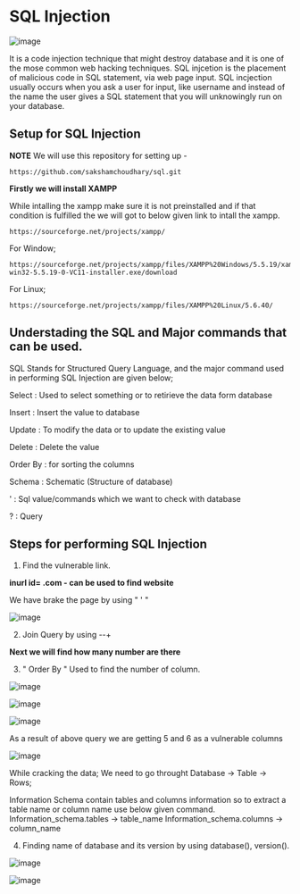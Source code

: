 # SQL Injection 

![image](https://user-images.githubusercontent.com/60937657/198902914-580df9a4-f051-4a21-a4ed-aeef2b2e94f7.png)

It is a code injection technique that might destroy database and it is one of the mose common web hacking techniques. SQL injcetion is the placement of malicious code in SQL statement, via web page input. SQL incjection usually occurs when you ask a user for input, like username and instead of the name the user gives a SQL statement that you will unknowingly run on your database. 

## Setup for SQL Injection 

**NOTE** We will use this repository for setting up - 

``` 
https://github.com/sakshamchoudhary/sql.git 
```

**Firstly we will install XAMPP** 

While intalling the xampp make sure it is not preinstalled and if that condition is fulfilled the we will got to below given link to intall the xampp. 

``` 
https://sourceforge.net/projects/xampp/
```

For Window;

``` 
https://sourceforge.net/projects/xampp/files/XAMPP%20Windows/5.5.19/xampp-win32-5.5.19-0-VC11-installer.exe/download
```

For Linux;

```
https://sourceforge.net/projects/xampp/files/XAMPP%20Linux/5.6.40/
```

## Understading the SQL and Major commands that can be used. 

SQL Stands for Structured Query Language, and the major command used in performing SQL Injection are given below;

Select : Used to select something or to retirieve the data form database 

Insert : Insert the value to database 

Update : To modify the data or to update the existing value 

Delete : Delete the value 

Order By : for sorting the columns

Schema : Schematic (Structure of database)

' : Sql value/commands which we want to check with database 

? : Query 

## Steps for performing SQL Injection 

1. Find the vulnerable link.

**inurl id= .com - can be used to find website**

We have brake the page by using " ' "

![image](https://user-images.githubusercontent.com/60937657/203272514-02d6327d-931e-4e8c-970b-ec3780bda1d1.png)

2. Join Query by using --+

**Next we will find how many number are there**

3. " Order By " Used to find the number of column. 

![image](https://user-images.githubusercontent.com/60937657/203273611-ab5a2e1b-8266-48e9-b0a7-2fb09a182b3c.png)

![image](https://user-images.githubusercontent.com/60937657/203273683-a085cb7e-1722-4250-a938-8cdc7563ff09.png)

![image](https://user-images.githubusercontent.com/60937657/203292475-12cda540-ef5b-421c-be0a-861d580360d5.png)

As a result of above query we are getting 5 and 6 as a vulnerable columns 

![image](https://user-images.githubusercontent.com/60937657/203292614-0867c158-f3ec-4dde-b404-54ad0c19b35c.png)

While cracking the data;
We need to go throught Database -> Table -> Rows;

Information Schema contain tables and columns information so to extract a table name or column name use below given command.
Information_schema.tables -> table_name
Information_schema.columns -> column_name

4. Finding name of database and its version by using database(), version().

![image](https://user-images.githubusercontent.com/60937657/203461489-fcef5658-852a-45d9-9e90-7dd1fc94e5bc.png)

![image](https://user-images.githubusercontent.com/60937657/203461556-45ee5eb8-0b3c-4ec5-b8d3-b73f8df2703e.png)


